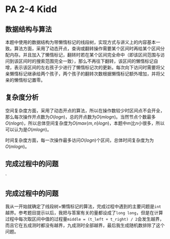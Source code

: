 # PA 2-4 Kidd

## 数据结构与算法

本题中使用的数据结构为带懒惰标记的线段树，实现方式与讲义上的内容基本一致。算法方面，采用了动态开点，查询或翻转操作需要某个区间时再给某个区间分配内存。并且加入了懒惰标记，翻转时若在某个区间完全命中（即该区间范围与访问到该区间时的搜索范围完全一致），那么不再往下翻转，该区间的懒惰标记自增，表示该区间的左右孩子少进行了懒惰标记次的更新。每次向下访问时需要将父亲懒惰标记继承给两个孩子，两个孩子的翻转次数根据懒惰标记额外增加，并将父亲的懒惰标记置零。

## 复杂度分析

空间复杂度方面，采用了动态开点的算法​，所以在操作数较少时区间点不会开全，那么每次操作开点数为$O(logn)$，总的开点数为$O(mlogn)$。当然节点个数最多$O(nlogn)$，所以总体空间复杂度为$O(max\{m,n\}logn)$，本题中$m$比$n$小很多，所以可以认为是$O(mlogn)$。

时间复杂度方面，每一次操作最多访问$O(logn)$个区间，总体时间复杂度为为$O(mlogn)$。

## 完成过程中的问题

`

## 完成过程中的问题

我从一开始就确定了线段树+懒惰标记的算法，完成过程中遇到的主要问题是`int`越界。参考题目提示以后，我把与答案有关的量都设成了`long long`，但是在计算过程中每次取区间中值的过程量`middle = (t_left + t_right) / 2`会发生越界，而且它在五成测时都没有越界，九成测时全部越界，最后我生成随机数排除了这个问题。